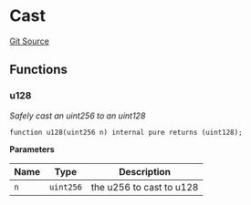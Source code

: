 # Cast
[Git Source](https://github.com/Swivel-Finance/illuminate/blob/ddf95dfbaf2df4d82b6652aff5c2effb5fee45f4/src/lib/Cast.sol)


## Functions
### u128

*Safely cast an uint256 to an uint128*


```solidity
function u128(uint256 n) internal pure returns (uint128);
```
**Parameters**

|Name|Type|Description|
|----|----|-----------|
|`n`|`uint256`|the u256 to cast to u128|


